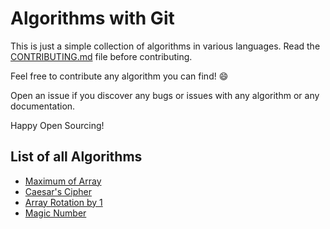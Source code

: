 # Algorithms with Git

This is just a simple collection of algorithms in various languages. Read the [CONTRIBUTING.md](CONTRIBUTING.md) file before contributing.

Feel free to contribute any algorithm you can find! :smile:

Open an issue if you discover any bugs or issues with any algorithm or any documentation.

Happy Open Sourcing!

## List of all Algorithms

- [Maximum of Array](algorithms/maximum_of_array)
- [Caesar's Cipher](algorithms/Caesar's_cipher)
- [Array Rotation by 1](algorithms/array_rotation_by_1)
- [Magic Number](algorithms/Magic_Number)
